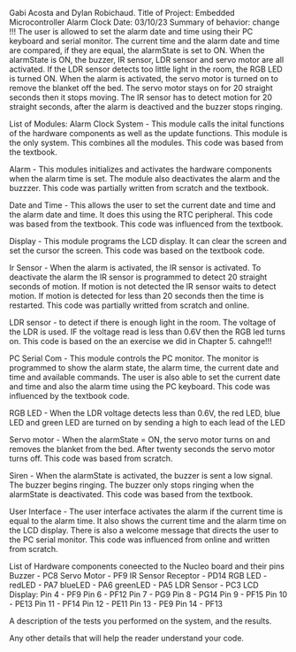 Gabi Acosta and Dylan Robichaud. 
Title of Project: Embedded Microcontroller Alarm Clock Date: 03/10/23
Summary of behavior: change !!!
The user is allowed to set the alarm date and time using their PC keyboard and serial monitor. The current time and the alarm date and time are compared, if they are equal, the alarmState is set to ON. When the alarmState is ON, the buzzer, IR sensor, LDR sensor and servo motor are all activated. If the LDR sensor detects too little light in the room, the RGB LED is turned ON. When the alarm is activated, the servo motor is turned on to remove the blanket off the bed. The servo motor stays on for 20 straight seconds then it stops moving. The IR sensor has to detect motion for 20 straight seconds, after the alarm is deactived and the buzzer stops ringing.

List of Modules:
Alarm Clock System - This module calls the inital functions of the hardware components as well as the update functions. This module is the only system. This combines all the modules. This code was based from the textbook. 

Alarm - This modules initializes and activates the hardware components when the alarm time is set. The module also deactivates the alarm and the buzzzer. This code was partially written from scratch and the textbook. 

Date and Time - This allows the user to set the current date and time and the alarm date and time. It does this using the RTC peripheral. This code was based from the textbook. This code was influenced from the textbook. 

Display - This module programs the LCD display. It can clear the screen and set the cursor the screen. This code was based on the textbook code.


Ir Sensor - When the alarm is activated, the IR sensor is activated. To deactivate the alarm the IR sensor is programmed to detect 20 straight seconds of motion. If motion is not detected the IR sensor waits to detect motion. If motion is detected for less than 20 seconds then the time is restarted. This code was partially writted from scratch and online. 

LDR sensor - to detect if there is enough light in the room. The voltage of the LDR is used. IF the voltage read is less than 0.6V then the RGB led turns on. This code is based on the an exercise we did in Chapter 5. cahnge!!!

PC Serial Com - This module controls the PC monitor. The monitor is programmed to show the alarm state, the alarm time, the current date and time and available commands. The user is also able to set the current date and time and also the alarm time using the PC keyboard. This code was influenced by the textbook code.

RGB LED - When the LDR voltage detects less than 0.6V, the red LED, blue LED and green LED are turned on by sending a high to each lead of the LED

Servo motor - When the alarmState = ON, the servo motor turns on and removes the blanket from the bed. After twenty seconds the servo motor turns off. This code was based from scratch.

Siren - When the alarmState is activated, the buzzer is sent a low signal. The buzzer begins ringing. The buzzer only stops ringing when the alarmState is deactivated. This code was based from the textbook.

User Interface - The user interface activates the alarm if the current time is equal to the alarm time. It also shows the current time and the alarm time on the LCD display. There is also a welcome message that directs the user to the PC serial monitor.  This code was influenced from online and written from scratch. 

List of Hardware components coneected to the Nucleo board and their pins
Buzzer - PC8
Servo Motor - PF9
IR Sensor Receptor - PD14
RGB LED - redLED - PA7 blueLED - PA6 greenLED - PA5
LDR Sensor - PC3
LCD Display:
Pin 4 - PF9
Pin 6 - PF12
Pin 7 - PG9
Pin 8 - PG14
Pin 9 - PF15
Pin 10 - PE13
Pin 11 - PF14
Pin 12 - PE11
Pin 13 - PE9
Pin 14 - PF13

A description of the tests you performed on the system, and the results.

Any other details that will help the reader understand your code.
